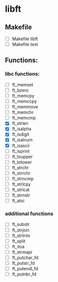 # libft

## Makefile
- [ ] Makefile libft
- [ ] Makefile test

## Functions:
### libc functions:
- [ ] ft_memset
- [ ] ft_bzero
- [ ] ft_memcpy
- [ ] ft_memccpy
- [ ] ft_memmove
- [ ] ft_memchr
- [ ] ft_memcmp
- [x] ft_strlen
- [x] ft_isalpha
- [x] ft_isdigit
- [x] ft_isalnum
- [x] ft_isascii
- [ ] ft_isprint
- [ ] ft_toupper
- [ ] ft_tolower
- [ ] ft_strchr
- [ ] ft_strrchr
- [ ] ft_strncmp
- [ ] ft_strlcpy
- [ ] ft_strlcat
- [ ] ft_strnstr
- [ ] ft_atoi

### additional functions

- [ ] ft_substr
- [ ] ft_strjoin
- [ ] ft_strtrim
- [ ] ft_split
- [ ] ft_itoa
- [ ] ft_strmapi
- [ ] ft_putchar_fd
- [ ] ft_putstr_fd
- [ ] ft_putendl_fd
- [ ] ft_putnbr_fd
